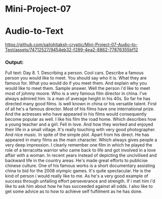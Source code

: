 # Mini-Project-07
# Audio-to-Text


https://github.com/sailohitaksh-cryptic/Mini-Project-07-Audio-to-Text/assets/74712527/9454eb32-f289-4ea2-8862-77876355bf12


### Output:
Full text: Day 8. 1. Describing a person. Cool cars. Describe a famous person you would like to meet. You should say who it is. What they are famous for. What you would do if you meet them. And explain why you would like to meet them. Sample answer. Well the person i'd like to meet most of johnny moore. Who is a very famous film director in china. I've always admired him. Is a man of average height in his 40s. So far he has directed many good films. Is well known in china or his versatile talent. First of all he's a famous director. Most of his films have one international prize. And the actresses who have appeared in his films would consequently become popular as well. I like his film the road home. Which describes how a young teacher and a girl. Fell in love. And how they worked and enjoyed their life in a small village. It's really touching with very good photographer. And nice music. In spite of the simple plot. Apart from his direct. He has appeared in many films as the main character. Which always gives people a very deep impression. I clearly remember one film in which he played the role of a terracotta warrior who came back to life and got involved in a love affair with a woman. In recent years instead of depicting the uncivilised and backward life in the country areas. He's made great efforts to publicise chinese culture. One of his famous works is a short documentary assisting china to bid for the 2008 olympic games. It's quite spectacular. He is the kind of person i would really like to me. As he's a very good example of success through unfailing effort perseverance and strength. If i met him i'd like to ask him about how he has succeeded against all odds. I also like to get some advice as to how to achieve self fulfilment as he has done.
